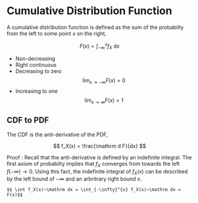 #  Cumulative Distribution Function

A cumulative distribution function is defined as the sum of the probabilty from the left to some point $x$ on the right,

$$ F(x) = \int_{-\infty}^x f_X~\mathrm dx $$

* Non-decreasing
* Right continuous
* Decreasing to zero
    $$ \lim_{x\rightarrow -\infty} F(x) = 0 $$
* Increasing to one
    $$ \lim_{x\rightarrow \infty} F(x) = 1 $$

## CDF to PDF

The CDF is the anti-derivative of the PDF,

$$ f_X(x) = \frac{\mathrm d F}{dx} $$

Proof
: Recall that the anti-derivative is defined by an indefinite integral. The first axiom of probabilty implies that $f_X$ converges from towards the left $f(-\infty) \rightarrow 0$. Using this fact, the indefinite integral of $f_X(x)$ can be described by the left bound of $-\infty$ and an arbritrary right bound $x$.

    $$ \int f_X(x)~\mathrm dx = \int_{-\infty}^{x} f_X(x)~\mathrm dx = F(x)$$